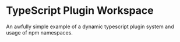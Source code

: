 # TypeScript Plugin Workspace

An awfully simple example of a dynamic typescript plugin system and usage of
npm namespaces.